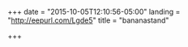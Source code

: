 +++
date = "2015-10-05T12:10:56-05:00"
landing = "http://eepurl.com/Lgde5"
title = "bananastand"

+++
